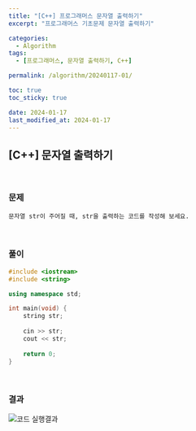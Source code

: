 ```yaml
---
title: "[C++] 프로그래머스 문자열 출력하기"
excerpt: "프로그래머스 기초문제 문자열 출력하기"

categories:
  - Algorithm
tags:
  - [프로그래머스, 문자열 출력하기, C++]

permalink: /algorithm/20240117-01/

toc: true
toc_sticky: true

date: 2024-01-17
last_modified_at: 2024-01-17
---
```


## [C++] 문자열 출력하기 

<br/>

### 문제

    문자열 str이 주어질 때, str을 출력하는 코드를 작성해 보세요.

<br/>

### 풀이

```cpp
#include <iostream>
#include <string>

using namespace std;

int main(void) {
    string str;
    
    cin >> str;
    cout << str;
    
    return 0;
}
```

<br/>

### 결과
![코드 실행결과](https://devlogbase.github.io/_posts/images/20240117-01_001.png "코드 실행결과")